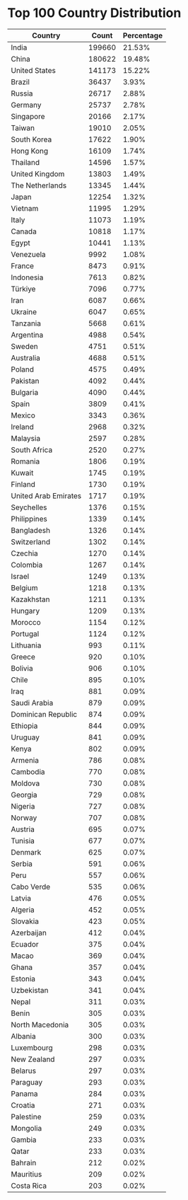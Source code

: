 # Top 100 Country Distribution
| Country | Count | Percentage |
|----|----|----|
| India | 199660 | 21.53% |
| China | 180622 | 19.48% |
| United States | 141173 | 15.22% |
| Brazil | 36437 | 3.93% |
| Russia | 26717 | 2.88% |
| Germany | 25737 | 2.78% |
| Singapore | 20166 | 2.17% |
| Taiwan | 19010 | 2.05% |
| South Korea | 17622 | 1.90% |
| Hong Kong | 16109 | 1.74% |
| Thailand | 14596 | 1.57% |
| United Kingdom | 13803 | 1.49% |
| The Netherlands | 13345 | 1.44% |
| Japan | 12254 | 1.32% |
| Vietnam | 11995 | 1.29% |
| Italy | 11073 | 1.19% |
| Canada | 10818 | 1.17% |
| Egypt | 10441 | 1.13% |
| Venezuela | 9992 | 1.08% |
| France | 8473 | 0.91% |
| Indonesia | 7613 | 0.82% |
| Türkiye | 7096 | 0.77% |
| Iran | 6087 | 0.66% |
| Ukraine | 6047 | 0.65% |
| Tanzania | 5668 | 0.61% |
| Argentina | 4988 | 0.54% |
| Sweden | 4751 | 0.51% |
| Australia | 4688 | 0.51% |
| Poland | 4575 | 0.49% |
| Pakistan | 4092 | 0.44% |
| Bulgaria | 4090 | 0.44% |
| Spain | 3809 | 0.41% |
| Mexico | 3343 | 0.36% |
| Ireland | 2968 | 0.32% |
| Malaysia | 2597 | 0.28% |
| South Africa | 2520 | 0.27% |
| Romania | 1806 | 0.19% |
| Kuwait | 1745 | 0.19% |
| Finland | 1730 | 0.19% |
| United Arab Emirates | 1717 | 0.19% |
| Seychelles | 1376 | 0.15% |
| Philippines | 1339 | 0.14% |
| Bangladesh | 1326 | 0.14% |
| Switzerland | 1302 | 0.14% |
| Czechia | 1270 | 0.14% |
| Colombia | 1267 | 0.14% |
| Israel | 1249 | 0.13% |
| Belgium | 1218 | 0.13% |
| Kazakhstan | 1211 | 0.13% |
| Hungary | 1209 | 0.13% |
| Morocco | 1154 | 0.12% |
| Portugal | 1124 | 0.12% |
| Lithuania | 993 | 0.11% |
| Greece | 920 | 0.10% |
| Bolivia | 906 | 0.10% |
| Chile | 895 | 0.10% |
| Iraq | 881 | 0.09% |
| Saudi Arabia | 879 | 0.09% |
| Dominican Republic | 874 | 0.09% |
| Ethiopia | 844 | 0.09% |
| Uruguay | 841 | 0.09% |
| Kenya | 802 | 0.09% |
| Armenia | 786 | 0.08% |
| Cambodia | 770 | 0.08% |
| Moldova | 730 | 0.08% |
| Georgia | 729 | 0.08% |
| Nigeria | 727 | 0.08% |
| Norway | 707 | 0.08% |
| Austria | 695 | 0.07% |
| Tunisia | 677 | 0.07% |
| Denmark | 625 | 0.07% |
| Serbia | 591 | 0.06% |
| Peru | 557 | 0.06% |
| Cabo Verde | 535 | 0.06% |
| Latvia | 476 | 0.05% |
| Algeria | 452 | 0.05% |
| Slovakia | 423 | 0.05% |
| Azerbaijan | 412 | 0.04% |
| Ecuador | 375 | 0.04% |
| Macao | 369 | 0.04% |
| Ghana | 357 | 0.04% |
| Estonia | 343 | 0.04% |
| Uzbekistan | 341 | 0.04% |
| Nepal | 311 | 0.03% |
| Benin | 305 | 0.03% |
| North Macedonia | 305 | 0.03% |
| Albania | 300 | 0.03% |
| Luxembourg | 298 | 0.03% |
| New Zealand | 297 | 0.03% |
| Belarus | 297 | 0.03% |
| Paraguay | 293 | 0.03% |
| Panama | 284 | 0.03% |
| Croatia | 271 | 0.03% |
| Palestine | 259 | 0.03% |
| Mongolia | 249 | 0.03% |
| Gambia | 233 | 0.03% |
| Qatar | 233 | 0.03% |
| Bahrain | 212 | 0.02% |
| Mauritius | 209 | 0.02% |
| Costa Rica | 203 | 0.02% |
